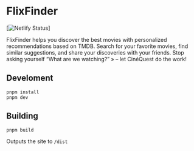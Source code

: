 # FlixFinder

[![Netlify Status](https://my-flix-finder.netlify.app/)]

FlixFinder helps you discover the best movies with personalized recommendations based on TMDB. Search for your favorite movies, find similar suggestions, and share your discoveries with your friends. Stop asking yourself “What are we watching?” » – let CinéQuest do the work!

## Develoment

```
pnpm install
pnpm dev
```

## Building

```
pnpm build
```

Outputs the site to `/dist`

